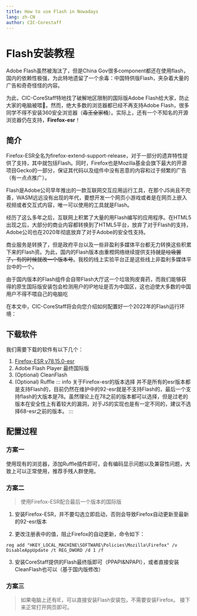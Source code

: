 ```yaml
---
title: How to use Flash in Nowadays
lang: zh-CN
author: CIC-Corestaff
---
```


# Flash安装教程

Adobe Flash虽然被淘汰了，但是China Gov很多component都还在使用flash，国内的依赖性极强，为此特地遗留了一个余毒：中国特供版Flash，夹杂着大量的广告和奇奇怪怪的内容。

为此，CIC-CoreStaff特地找了破解地区限制的国际版Adobe Flash给大家，防止大家的电脑被喂💩。然而，绝大多数的浏览器都已经不再支持Adobe Flash，很多同学不得不安装360安全浏览器（~~毒王全家桶~~）。实际上，还有一个不知名的开源浏览器仍在支持，__Firefox-esr__！

## 简介

Firefox-ESR全名为firefox-extend-support-release，对于一部分的遗弃特性提供了支持，其中就包括Flash。同时，Firefox也是Mozilla基金会旗下最大的开源项目Gecko的一部分，保证其代码以及组件中没有恶意的内容和过于频繁的广告（有一点点推广）。

Flash是Adobe公司早年推出的一款互联网交互应用运行工具，在那个JS尚且不完善，WASM远远没有出现的年代，要想开发一个网页小游戏或者是在网页上嵌入视频或者交互式内容，唯一可以使用的工具就是Flash。

经历了这么多年之后，互联网上积累了大量的用Flash编写的应用程序。在HTML5出现之后，大部分的商业内容都转换到了HTML5平台，放弃了对于Flash的支持，Adobe公司也在2020年彻底放弃了对于Adobe的安全性支持。

商业服务是转换了，但是政府平台以及一些非盈利多媒体平台都无力转换这些积累下来的Flash资。为此，国内的Flash版本由重橙网络继续提供支持~~就是垃圾罢了，有的时候就改一个版本号~~。我校的线上实验平台正是这些线上非盈利多媒体平台中的一个。

由于国内版本的Flash组件会自带Flash大厅这一个垃圾狗皮膏药，而我们能够获得的原生国际版安装包会检测用户的IP地址是否为中国区，这也迫使大多数的中国用户不得不喂自己的电脑吃

在本文中，CIC-CoreStaff将会向您介绍如何配置好一个2022年的Flash运行环境：

## 下载软件

我们需要下载的软件有以下几个：

1. [Firefox-ESR v78.15.0-esr](https://ftp.mozilla.org/pub/firefox/releases/78.15.0esr/win64/zh-CN/Firefox%20Setup%2078.15.0esr.msi)
2. Adobe Flash Player 最终国际版
3. (Optional) CleanFlash
4. (Optional) Ruffle
::: info 关于Firefox-esr的版本选择
并不是所有的esr版本都是支持Flash的，目前仍然在维护中的92-esr就是不支持Flash的，最后一个支持flash的大版本是78。虽然理论上在78之前的版本都可以选择，但是过老的版本在安全性上有着较大的漏洞，对于JS的实现也是有一定不同的，建议不选择68-esr之前的版本。
:::

## 配置过程

### 方案一

使用现有的浏览器，添加Ruffle插件即可，会有编码显示问题以及兼容性问题，大致上可以正常使用，推荐手残人群使用。

### 方案二

> 使用Firefox-ESR配合最后一个版本的国际版

1. 安装Firefox-ESR，并不要勾选立即启动，否则会导致Firefox自动更新至最新的92-esr版本

2. 更改注册表中的值，阻止Firefox的自动更新，命令如下：

``` batch
reg add "HKEY_LOCAL_MACHINE\SOFTWARE\Policies\Mozilla\Firefox" /v DisableAppUpdate /t REG_DWORD /d 1 /f
```

3. 安装CoreStaff提供的Flash最终版即可（PPAPI&NPAPI），或者直接安装CleanFlash也可以（基于国内版修改）

### 方案三

> 如果电脑上还有IE，可以直接安装Flash安装包，不需要安装Firefox。
> 接下来正常打开网页即可。